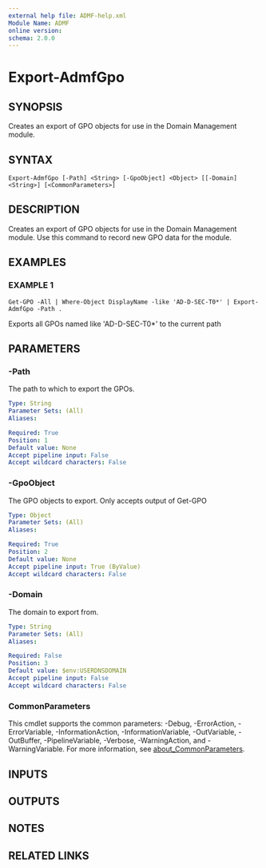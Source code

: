 ```yaml
---
external help file: ADMF-help.xml
Module Name: ADMF
online version:
schema: 2.0.0
---
```


# Export-AdmfGpo

## SYNOPSIS
Creates an export of GPO objects for use in the Domain Management module.

## SYNTAX

```
Export-AdmfGpo [-Path] <String> [-GpoObject] <Object> [[-Domain] <String>] [<CommonParameters>]
```

## DESCRIPTION
Creates an export of GPO objects for use in the Domain Management module.
Use this command to record new GPO data for the module.

## EXAMPLES

### EXAMPLE 1
```
Get-GPO -All | Where-Object DisplayName -like 'AD-D-SEC-T0*' | Export-AdmfGpo -Path .
```

Exports all GPOs named like 'AD-D-SEC-T0*' to the current path

## PARAMETERS

### -Path
The path to which to export the GPOs.

```yaml
Type: String
Parameter Sets: (All)
Aliases:

Required: True
Position: 1
Default value: None
Accept pipeline input: False
Accept wildcard characters: False
```

### -GpoObject
The GPO objects to export.
Only accepts output of Get-GPO

```yaml
Type: Object
Parameter Sets: (All)
Aliases:

Required: True
Position: 2
Default value: None
Accept pipeline input: True (ByValue)
Accept wildcard characters: False
```

### -Domain
The domain to export from.

```yaml
Type: String
Parameter Sets: (All)
Aliases:

Required: False
Position: 3
Default value: $env:USERDNSDOMAIN
Accept pipeline input: False
Accept wildcard characters: False
```

### CommonParameters
This cmdlet supports the common parameters: -Debug, -ErrorAction, -ErrorVariable, -InformationAction, -InformationVariable, -OutVariable, -OutBuffer, -PipelineVariable, -Verbose, -WarningAction, and -WarningVariable. For more information, see [about_CommonParameters](http://go.microsoft.com/fwlink/?LinkID=113216).

## INPUTS

## OUTPUTS

## NOTES

## RELATED LINKS
